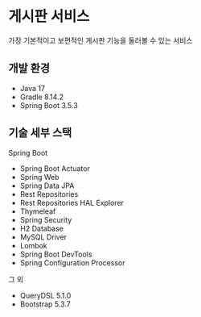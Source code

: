 # 게시판 서비스

가장 기본적이고 보편적인 게시판 기능을 둘러볼 수 있는 서비스

## 개발 환경

* Java 17
* Gradle 8.14.2
* Spring Boot 3.5.3

## 기술 세부 스택

Spring Boot

* Spring Boot Actuator
* Spring Web
* Spring Data JPA
* Rest Repositories
* Rest Repositories HAL Explorer
* Thymeleaf
* Spring Security
* H2 Database
* MySQL Driver
* Lombok
* Spring Boot DevTools
* Spring Configuration Processor

그 외

* QueryDSL 5.1.0
* Bootstrap 5.3.7
